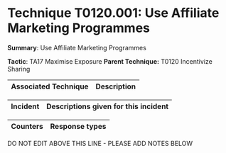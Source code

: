 # Technique T0120.001: Use Affiliate Marketing Programmes

**Summary**: Use Affiliate Marketing Programmes

**Tactic**: TA17 Maximise Exposure            **Parent Technique:** T0120 Incentivize Sharing


| Associated Technique | Description |
| --------- | ------------------------- |



| Incident | Descriptions given for this incident |
| -------- | -------------------- |



| Counters | Response types |
| -------- | -------------- |


DO NOT EDIT ABOVE THIS LINE - PLEASE ADD NOTES BELOW